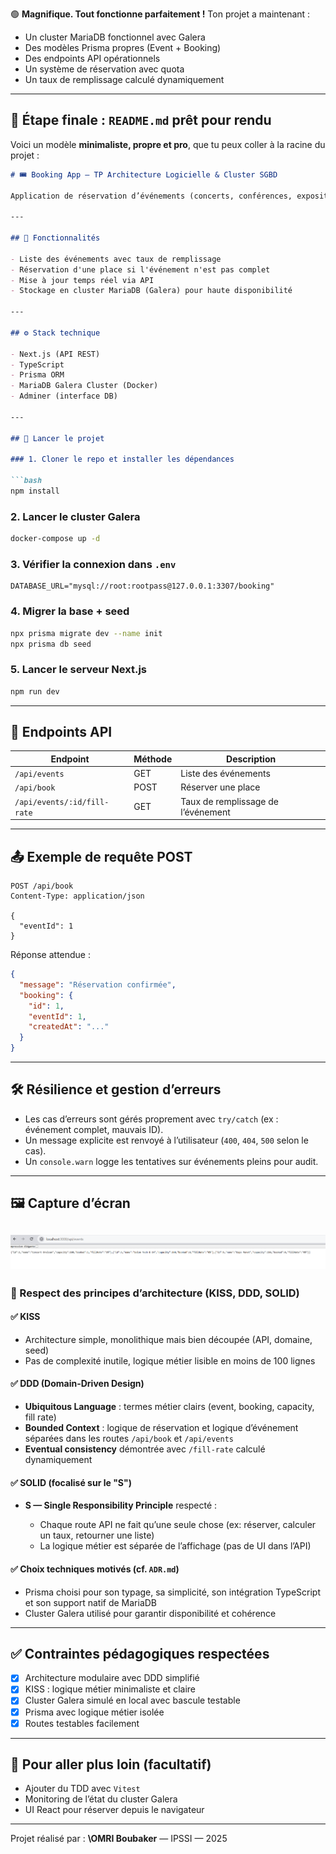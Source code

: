 🟢 **Magnifique. Tout fonctionne parfaitement !**
Ton projet a maintenant :

* Un cluster MariaDB fonctionnel avec Galera
* Des modèles Prisma propres (Event + Booking)
* Des endpoints API opérationnels
* Un système de réservation avec quota
* Un taux de remplissage calculé dynamiquement

---

## 📄 Étape finale : `README.md` prêt pour rendu

Voici un modèle **minimaliste, propre et pro**, que tu peux coller à la racine du projet :

````markdown
# 🎟️ Booking App — TP Architecture Logicielle & Cluster SGBD

Application de réservation d’événements (concerts, conférences, expositions) avec cluster MariaDB Galera.

---

## 🚀 Fonctionnalités

- Liste des événements avec taux de remplissage
- Réservation d'une place si l'événement n'est pas complet
- Mise à jour temps réel via API
- Stockage en cluster MariaDB (Galera) pour haute disponibilité

---

## ⚙️ Stack technique

- Next.js (API REST)
- TypeScript
- Prisma ORM
- MariaDB Galera Cluster (Docker)
- Adminer (interface DB)

---

## 🐳 Lancer le projet

### 1. Cloner le repo et installer les dépendances

```bash
npm install
````

### 2. Lancer le cluster Galera

```bash
docker-compose up -d
```

### 3. Vérifier la connexion dans `.env`

```env
DATABASE_URL="mysql://root:rootpass@127.0.0.1:3307/booking"
```

### 4. Migrer la base + seed

```bash
npx prisma migrate dev --name init
npx prisma db seed
```

### 5. Lancer le serveur Next.js

```bash
npm run dev
```

---

## 🔗 Endpoints API

| Endpoint                    | Méthode | Description                        |
| --------------------------- | ------- | ---------------------------------- |
| `/api/events`               | GET     | Liste des événements               |
| `/api/book`                 | POST    | Réserver une place                 |
| `/api/events/:id/fill-rate` | GET     | Taux de remplissage de l’événement |

---

## 📤 Exemple de requête POST

```http
POST /api/book
Content-Type: application/json

{
  "eventId": 1
}
```

Réponse attendue :

```json
{
  "message": "Réservation confirmée",
  "booking": {
    "id": 1,
    "eventId": 1,
    "createdAt": "..."
  }
}
```
---

## 🛠️ Résilience et gestion d’erreurs

- Les cas d’erreurs sont gérés proprement avec `try/catch` (ex : événement complet, mauvais ID).
- Un message explicite est renvoyé à l’utilisateur (`400`, `404`, `500` selon le cas).
- Un `console.warn` logge les tentatives sur événements pleins pour audit.

---

## 🖼️ Capture d’écran

![Vue Events](./public/screenshot/test-api-events.png)
---

### 📌 Respect des principes d’architecture (KISS, DDD, SOLID)

#### ✅ KISS

* Architecture simple, monolithique mais bien découpée (API, domaine, seed)
* Pas de complexité inutile, logique métier lisible en moins de 100 lignes

#### ✅ DDD (Domain-Driven Design)

* **Ubiquitous Language** : termes métier clairs (event, booking, capacity, fill rate)
* **Bounded Context** : logique de réservation et logique d’événement séparées dans les routes `/api/book` et `/api/events`
* **Eventual consistency** démontrée avec `/fill-rate` calculé dynamiquement

#### ✅ SOLID (focalisé sur le "S")

* **S — Single Responsibility Principle** respecté :

    * Chaque route API ne fait qu’une seule chose (ex: réserver, calculer un taux, retourner une liste)
    * La logique métier est séparée de l’affichage (pas de UI dans l’API)

#### ✅ Choix techniques motivés (cf. `ADR.md`)

* Prisma choisi pour son typage, sa simplicité, son intégration TypeScript et son support natif de MariaDB
* Cluster Galera utilisé pour garantir disponibilité et cohérence

---

## ✅ Contraintes pédagogiques respectées

* [x] Architecture modulaire avec DDD simplifié
* [x] KISS : logique métier minimaliste et claire
* [x] Cluster Galera simulé en local avec bascule testable
* [x] Prisma avec logique métier isolée
* [x] Routes testables facilement

---

## 🧪 Pour aller plus loin (facultatif)

* Ajouter du TDD avec `Vitest`
* Monitoring de l’état du cluster Galera
* UI React pour réserver depuis le navigateur

---

Projet réalisé par : **\OMRI Boubaker** — IPSSI — 2025



